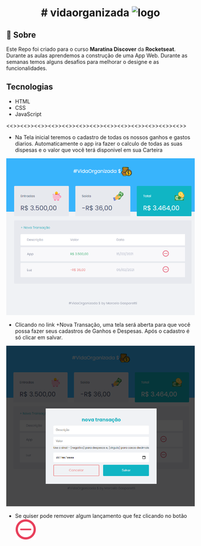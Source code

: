 <h1 align="center">
# vidaorganizada
<img src="https://img.icons8.com/doodle/50/000000/coins--v1.png" alt="logo"/>
</h1>

## 📝 Sobre

<p>
Este Repo foi criado para o curso <b>Maratina Discover</b> da <b>Rocketseat</b>.
Durante as aulas aprendemos a construção de uma App Web. Durante as semanas temos alguns desafios para melhorar o designe e as funcionalidades. 
</p>

## Tecnologias
- HTML
- CSS
- JavaScript

<span>
<<>><<>><<>><<>><<>><<>><<>><<>><<>><<>><<>><<>><<>>
</span>
<p></p>

- Na Tela inicial teremos o cadastro de todas os nossos ganhos e gastos diarios. Automaticamente o app ira fazer o calculo de todas as suas dispesas e o valor que você terá disponivel em sua Carteira
<img src="./images/initial.PNG">

- Clicando no link +Nova Transação, uma tela será aberta para que você possa fazer seus cadastros de Ganhos e Despesas. Após o cadastro é só clicar em salvar.
<img src="./images/additem.PNG">

- Se quiser pode remover algum lançamento que fez clicando no botão <span><img src="./assets/minus.svg"></span>

